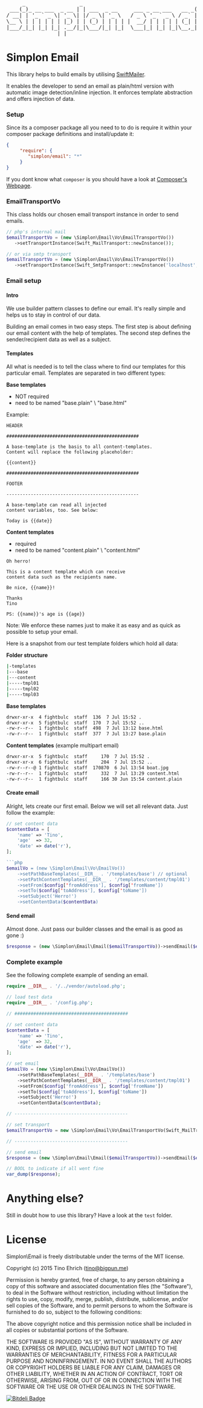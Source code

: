 <pre>
     _                 _                                    _ _
 ___(_)_ __ ___  _ __ | | ___  _ __     ___ _ __ ___   __ _(_) |
/ __| | '_ ` _ \| '_ \| |/ _ \| '_ \   / _ \ '_ ` _ \ / _` | | |
\__ \ | | | | | | |_) | | (_) | | | | |  __/ | | | | | (_| | | |
|___/_|_| |_| |_| .__/|_|\___/|_| |_|  \___|_| |_| |_|\__,_|_|_|
                |_|                                             
</pre>

# Simplon Email

This library helps to build emails by utilising [SwiftMailer](https://github.com/swiftmailer/swiftmailer).

It enables the developer to send an email as plain/html version with automatic image detection/inline injection. It enforces template abstraction and offers injection of data.

### Setup

Since its a composer package all you need to to do is require it within your composer package definitions and install/update it:

```json
{
     "require": {
        "simplon/email": "*"
     }
}
```

If you dont know what ```composer``` is you should have a look at [Composer's Webpage](http://getcomposer.org/doc/00-intro.md).

### EmailTransportVo

This class holds our chosen email transport instance in order to send emails.

```php
// php's internal mail
$emailTransportVo = (new \Simplon\Email\Vo\EmailTransportVo())
   ->setTransportInstance(Swift_MailTransport::newInstance());

// or via smtp transport
$emailTransportVo = (new \Simplon\Email\Vo\EmailTransportVo())
   ->setTransportInstance(Swift_SmtpTransport::newInstance('localhost', 25));
```

### Email setup

#### Intro

We use builder pattern classes to define our email. It's really simple and helps us to stay in control of our data.

Building an email comes in two easy steps. The first step is about defining our email content with the help of templates. The second step defines the sender/recipient data as well as a subject.

#### Templates

All what is needed is to tell the class where to find our templates for this particular email. Templates are separated in two different types:

**Base templates**
- NOT required
- need to be named "base.plain" \ "base.html"

Example:

```plain
HEADER

#################################################

A base-template is the basis to all content-templates.
Content will replace the following placeholder:

{{content}}

#################################################

FOOTER

-------------------------------------------------

A base-template can read all injected
content variables, too. See below:

Today is {{date}}
```

**Content templates**
- required
- need to be named "content.plain" \ "content.html"

```plain
Oh herro!

This is a content template which can receive
content data such as the recipients name.

Be nice, {{name}}!

Thanks
Tino

PS: {{name}}'s age is {{age}}
```

Note: We enforce these names just to make it as easy and as quick as possible to setup your email.

Here is a snapshot from our test template folders which hold all data:

**Folder structure**

```bash
|-templates
|---base
|---content
|-----tmpl01
|-----tmpl02
|-----tmpl03
```

**Base templates**

```bash
drwxr-xr-x  4 fightbulc  staff  136  7 Jul 15:52 .
drwxr-xr-x  5 fightbulc  staff  170  7 Jul 15:52 ..
-rw-r--r--  1 fightbulc  staff  498  7 Jul 13:12 base.html
-rw-r--r--  1 fightbulc  staff  377  7 Jul 13:27 base.plain
```

**Content templates** (example multipart email)

```bash
drwxr-xr-x  5 fightbulc  staff     170  7 Jul 15:52 .
drwxr-xr-x  6 fightbulc  staff     204  7 Jul 15:52 ..
-rw-r--r--@ 1 fightbulc  staff  170870  6 Jul 13:54 boat.jpg
-rw-r--r--  1 fightbulc  staff     332  7 Jul 13:29 content.html
-rw-r--r--  1 fightbulc  staff     166 30 Jun 15:54 content.plain
```

#### Create email

Alright, lets create our first email. Below we will set all relevant data. Just follow the example:

```php
// set content data
$contentData = [
    'name' => 'Tino',
    'age'  => 32,
    'date' => date('r'),
];

```php
$emailVo = (new \Simplon\Email\Vo\EmailVo())
    ->setPathBaseTemplates(__DIR__ . '/templates/base') // optional
    ->setPathContentTemplates(__DIR__ . '/templates/content/tmpl01')
    ->setFrom($config['fromAddress'], $config['fromName'])
    ->setTo($config['toAddress'], $config['toName'])
    ->setSubject('Herro!')
    ->setContentData($contentData)
```

#### Send email

Almost done. Just pass our builder classes and the email is as good as gone :)

```php
$response = (new \Simplon\Email\Email($emailTransportVo))->sendEmail($emailVo);
```

### Complete example

See the following complete example of sending an email.

```php
require __DIR__ . '/../vendor/autoload.php';

// load test data
require __DIR__ . '/config.php';

// ##########################################

// set content data
$contentData = [
    'name' => 'Tino',
    'age'  => 32,
    'date' => date('r'),
];

// set email
$emailVo = (new \Simplon\Email\Vo\EmailVo())
    ->setPathBaseTemplates(__DIR__ . '/templates/base')
    ->setPathContentTemplates(__DIR__ . '/templates/content/tmpl01')
    ->setFrom($config['fromAddress'], $config['fromName'])
    ->setTo($config['toAddress'], $config['toName'])
    ->setSubject('Herro!')
    ->setContentData($contentData);

// ------------------------------------------

// set transport
$emailTransportVo = new \Simplon\Email\Vo\EmailTransportVo(Swift_MailTransport::newInstance());

// ------------------------------------------

// send email
$response = (new \Simplon\Email\Email($emailTransportVo))->sendEmail($emailVo);

// BOOL to indicate if all went fine
var_dump($response);
```

# Anything else?
Still in doubt how to use this library? Have a look at the ```test``` folder.

# License
Simplon\Email is freely distributable under the terms of the MIT license.

Copyright (c) 2015 Tino Ehrich ([tino@bigpun.me](mailto:tino@bigpun.me))

Permission is hereby granted, free of charge, to any person obtaining a copy of this software and associated documentation files (the "Software"), to deal in the Software without restriction, including without limitation the rights to use, copy, modify, merge, publish, distribute, sublicense, and/or sell copies of the Software, and to permit persons to whom the Software is furnished to do so, subject to the following conditions:

The above copyright notice and this permission notice shall be included in all copies or substantial portions of the Software.

THE SOFTWARE IS PROVIDED "AS IS", WITHOUT WARRANTY OF ANY KIND, EXPRESS OR IMPLIED, INCLUDING BUT NOT LIMITED TO THE WARRANTIES OF MERCHANTABILITY, FITNESS FOR A PARTICULAR PURPOSE AND NONINFRINGEMENT. IN NO EVENT SHALL THE AUTHORS OR COPYRIGHT HOLDERS BE LIABLE FOR ANY CLAIM, DAMAGES OR OTHER LIABILITY, WHETHER IN AN ACTION OF CONTRACT, TORT OR OTHERWISE, ARISING FROM, OUT OF OR IN CONNECTION WITH THE SOFTWARE OR THE USE OR OTHER DEALINGS IN THE SOFTWARE.


[![Bitdeli Badge](https://d2weczhvl823v0.cloudfront.net/fightbulc/simplon_email/trend.png)](https://bitdeli.com/free "Bitdeli Badge")

